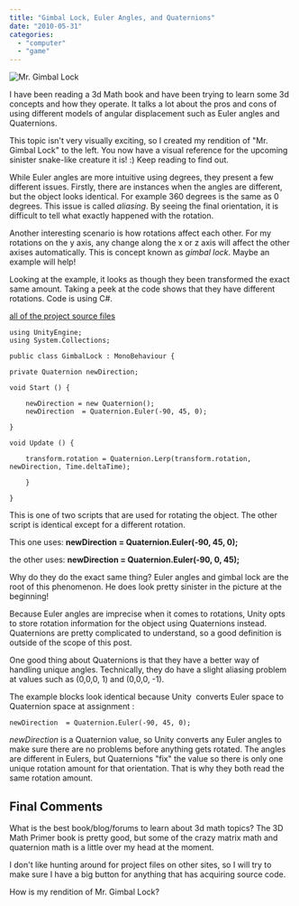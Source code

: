 ```yaml
---
title: "Gimbal Lock, Euler Angles, and Quaternions"
date: "2010-05-31"
categories: 
  - "computer"
  - "game"
---
```


![Mr. Gimbal Lock](/images/mrGimbalLock.gif "Mr. Gimbal Lock")

I have been reading a 3d Math book and have been trying to learn some 3d concepts and how they operate. It talks a lot about the pros and cons of using different models of angular displacement such as Euler angles and Quaternions.

This topic isn't very visually exciting, so I created my rendition of "Mr. Gimbal Lock" to the left. You now have a visual reference for the upcoming sinister snake-like creature it is! :) Keep reading to find out.

While Euler angles are more intuitive using degrees, they present a few different issues. Firstly, there are instances when the angles are different, but the object looks identical. For example 360 degrees is the same as 0 degrees. This issue is called _aliasing_. By seeing the final orientation, it is difficult to tell what exactly happened with the rotation.

Another interesting scenario is how rotations affect each other. For my rotations on the y axis, any change along the x or z axis will affect the other axises automatically. This is concept known as _gimbal lock_. Maybe an example will help!

Looking at the example, it looks as though they been transformed the exact same amount. Taking a peek at the code shows that they have different rotations. Code is using C#.

[all of the project source files](/unity3d/gimballock.rar)


    using UnityEngine;
    using System.Collections;

    public class GimbalLock : MonoBehaviour {

    private Quaternion newDirection;

    void Start () {

        newDirection = new Quaternion();
        newDirection  = Quaternion.Euler(-90, 45, 0);

    }

    void Update () {

        transform.rotation = Quaternion.Lerp(transform.rotation, newDirection, Time.deltaTime);

        }

    }

This is one of two scripts that are used for rotating the object. The other script is identical except for a different rotation.

This one uses: **newDirection = Quaternion.Euler(-90, 45, 0);**

the other uses: **newDirection = Quaternion.Euler(-90, 0, 45);**

Why do they do the exact same thing? Euler angles and gimbal lock are the root of this phenomenon. He does look pretty sinister in the picture at the beginning!

Because Euler angles are imprecise when it comes to rotations, Unity opts to store rotation information for the object using Quaternions instead. Quaternions are pretty complicated to understand, so a good definition is outside of the scope of this post.

One good thing about Quaternions is that they have a better way of handling unique angles. Technically, they do have a slight aliasing problem at values such as (0,0,0, 1) and (0,0,0, -1).

The example blocks look identical because Unity  converts Euler space to Quaternion space at assignment :

    newDirection  = Quaternion.Euler(-90, 45, 0);

_newDirection_ is a Quaternion value, so Unity converts any Euler angles to make sure there are no problems before anything gets rotated. The angles are different in Eulers, but Quaternions "fix" the value so there is only one unique rotation amount for that orientation. That is why they both read the same rotation amount.

## Final Comments

What is the best book/blog/forums to learn about 3d math topics? The 3D Math Primer book is pretty good, but some of the crazy matrix math and quaternion math is a little over my head at the moment.

I don't like hunting around for project files on other sites, so I will try to make sure I have a big button for anything that has acquiring source code.

How is my rendition of Mr. Gimbal Lock?

